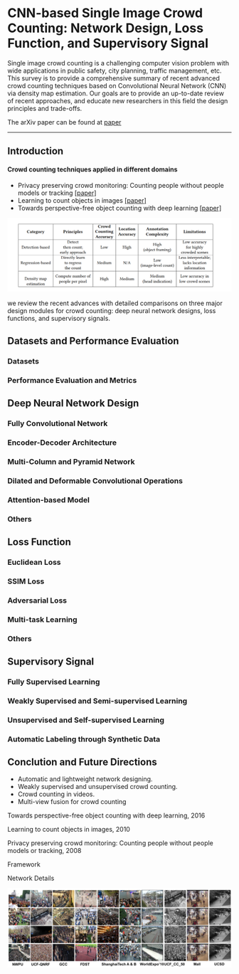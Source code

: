 # CNN-based Single Image Crowd Counting: Network Design, Loss Function, and Supervisory Signal

Single image crowd counting is a challenging computer vision problem with wide applications in public safety, city planning, traffic management, etc. This survey is to provide a comprehensive summary of recent advanced crowd counting techniques based on Convolutional Neural Network (CNN) via density map estimation. Our goals are to provide an up-to-date review of recent approaches, and educate new researchers in this field the design principles and trade-offs.

The arXiv paper can be found at [paper](https://arxiv.org/pdf/2012.15685.pdf)


***


## Introduction

#### Crowd counting techniques applied in different domains

- Privacy preserving crowd monitoring: Counting people without people models or tracking [[paper]](http://visal.cs.cityu.edu.hk/static/pubs/conf/cvpr08-peoplecnt.pdf)
- Learning to count objects in images [[paper]](https://papers.nips.cc/paper/2010/file/fe73f687e5bc5280214e0486b273a5f9-Paper.pdf)
- Towards perspective-free object counting with deep learning [[paper]](http://agamenon.tsc.uah.es/Personales/rlopez/docs/eccv2016-onoro.pdf)












![summary](https://github.com/HaoyueBaiZJU/A-Recent-Systematic-Survey-for-Crowd-Counting/blob/master/images/summary.PNG)


we review the recent advances with detailed comparisons on three major design modules for crowd counting: deep neural network designs, loss functions, and supervisory signals.




## Datasets and Performance Evaluation

### Datasets

### Performance Evaluation and Metrics




## Deep Neural Network Design


### Fully Convolutional Network

### Encoder-Decoder Architecture

### Multi-Column and Pyramid Network

### Dilated and Deformable Convolutional Operations

### Attention-based Model

### Others





## Loss Function

### Euclidean Loss


### SSIM Loss

### Adversarial Loss

### Multi-task Learning

### Others



## Supervisory Signal


### Fully Supervised Learning

### Weakly Supervised and Semi-supervised Learning

### Unsupervised and Self-supervised Learning

### Automatic Labeling through Synthetic Data


## Conclution and Future Directions

- Automatic and lightweight network designing.
- Weakly supervised and unsupervised crowd counting.
- Crowd counting in videos.
- Multi-view fusion for crowd counting



Towards perspective-free object counting with deep learning, 2016

Learning to count objects in images, 2010

Privacy preserving crowd monitoring: Counting people without people models or tracking, 2008



Framework



Network Details




![dataset](https://github.com/HaoyueBaiZJU/A-Recent-Systematic-Survey-for-Crowd-Counting/blob/master/images/dataset.PNG)





















